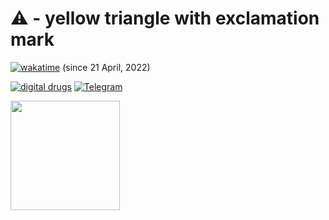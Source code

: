 # ⚠️  - yellow triangle with exclamation mark


[![wakatime](https://wakatime.com/badge/user/fbdc1559-14df-4e03-b6ed-ae7a263ae76f.svg)](https://wakatime.com/@fbdc1559-14df-4e03-b6ed-ae7a263ae76f)
(since 21 April, 2022) 




[![digital drugs](https://img.shields.io/badge/Discord-7289DA?style=for-the-badge&logo=discord&logoColor=white)](https://discord.gg/XYS43z7vj2)
[![Telegram](https://img.shields.io/badge/Telegram-2CA5E0?style=for-the-badge&logo=telegram&logoColor=white)](https://t.me/peeeposad)


<img height="175em" src="https://github-readme-stats.vercel.app/api?username=howkawgew&count_private=true&show_icons=true&theme=radical&hide_border=true" />


